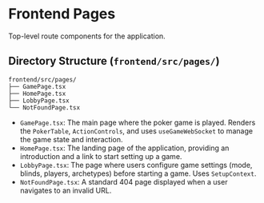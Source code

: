 # Frontend Pages

Top-level route components for the application.

## Directory Structure (`frontend/src/pages/`)

```
frontend/src/pages/
├── GamePage.tsx
├── HomePage.tsx
├── LobbyPage.tsx
└── NotFoundPage.tsx
```

*   `GamePage.tsx`: The main page where the poker game is played. Renders the `PokerTable`, `ActionControls`, and uses `useGameWebSocket` to manage the game state and interaction.
*   `HomePage.tsx`: The landing page of the application, providing an introduction and a link to start setting up a game.
*   `LobbyPage.tsx`: The page where users configure game settings (mode, blinds, players, archetypes) before starting a game. Uses `SetupContext`.
*   `NotFoundPage.tsx`: A standard 404 page displayed when a user navigates to an invalid URL.
